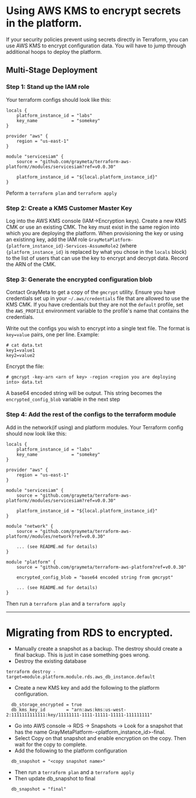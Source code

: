 # Using AWS KMS to encrypt secrets in the platform.

If your security policies prevent using secrets directly in Terraform, you can use AWS KMS to encrypt configuration data. You will have to jump through additional hoops to deploy the platform.

## Multi-Stage Deployment

### Step 1: Stand up the IAM role

Your terraform configs should look like this:

```
locals {
    platform_instance_id = "labs"
    key_name             = "somekey"
}

provider "aws" {
    region = "us-east-1"
}

module "servicesiam" {
    source = "github.com/graymeta/terraform-aws-platform//modules/servicesiam?ref=v0.0.30"

    platform_instance_id = "${local.platform_instance_id}"
}
```

Peform a `terraform plan` and `terraform apply`


### Step 2: Create a KMS Customer Master Key

Log into the AWS KMS console (IAM->Encryption keys). Create a new KMS CMK or use an existing CMK. The key must exist in the same region into which you are deploying the platform. When provisioning the key or using an existinng key, add the IAM role `GrayMetaPlatform-{platform_instance_id}-Services-AssumeRole2` (where `{platform_instance_id}` is replaced by what you chose in the `locals` block) to the list of users that can use the key to encrypt and decrypt data. Record the ARN of the CMK.

### Step 3: Generate the encrypted configuration blob

Contact GrayMeta to get a copy of the `gmcrypt` utility. Ensure you have credentials set up in your `~/.aws/credentials` file that are allowed to use the KMS CMK. If you have credentials but they are not the `default` profile, set the `AWS_PROFILE` environment variable to the profile's name that contains the credentials.

Write out the configs you wish to encrypt into a single text file. The format is `key=value` pairs, one per line. Example:

```
# cat data.txt
key1=value1
key2=value2
```

Encrypt the file:

```
# gmcrypt -key-arn <arn of key> -region <region you are deploying into> data.txt
```

A base64 encoded string will be output. This string becomes the `encrypted_config_blob` variable in the next step

### Step 4: Add the rest of the configs to the terraform module

Add in the network(if using) and platform modules. Your Terraform config should now look like this:

```
locals {
    platform_instance_id = "labs"
    key_name             = "somekey"
}

provider "aws" {
    region = "us-east-1"
}

module "servicesiam" {
    source = "github.com/graymeta/terraform-aws-platform//modules/servicesiam?ref=v0.0.30"

    platform_instance_id = "${local.platform_instance_id}"
}

module "network" {
    source = "github.com/graymeta/terraform-aws-platform//modules/network?ref=v0.0.30"

    ... (see README.md for details)
}

module "platform" {
    source = "github.com/graymeta/terraform-aws-platform?ref=v0.0.30"

    encrypted_config_blob = "base64 encoded string from gmcrypt"

    ... (see README.md for details)
}
```

Then run a `terraform plan` and a `terraform apply`


---
# Migrating from RDS to encrypted.

* Manually create a snapshot as a backup.  The destroy should create a final backup.  This is just in case something goes wrong.
* Destroy the existing database
```
terraform destroy -target=module.platform.module.rds.aws_db_instance.default
```
* Create a new KMS key and add the following to the platform configuration.
```
  db_storage_encrypted = true
  db_kms_key_id        = "arn:aws:kms:us-west-2:1111111111111:key/11111111-1111-11111-11111-111111111"
```
* Go into AWS console -> RDS -> Snapshots -> Look for a snapshot that has the name GrayMetaPlatform-<platform_instance_id>-final.  
* Select Copy on that snapshot and enable encryption on the copy.  Then wait for the copy to complete.
* Add the following to the platform configuration
```
  db_snapshot = "<copy snapshot name>"
```
* Then run a `terraform plan` and a `terraform apply`
* Then update db_snapshot to final
```
  db_snapshot = "final"
```
